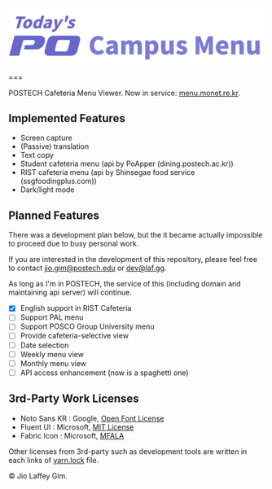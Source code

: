 <img src="./resources/header.svg" />

===

POSTECH Cafeteria Menu Viewer. Now in service: [menu.monet.re.kr](https://menu.monet.re.kr/).

Implemented Features
--------------------

- Screen capture
- (Passive) translation
- Text copy
- Student cafeteria menu (api by PoApper (dining.postech.ac.kr))
- RIST cafeteria menu (api by Shinsegae food service (ssgfoodingplus.com))
- Dark/light mode

Planned Features
----------------

There was a development plan below, but the it became actually impossible to proceed due to busy personal work.

If you are interested in the development of this repository, please feel free to contact jio.gim@postech.edu or dev@laf.gg.

As long as I'm in POSTECH, the service of this (including domain and maintaining api server) will continue.

- [x] English support in RIST Cafeteria
- [ ] Support PAL menu
- [ ] Support POSCO Group University menu
- [ ] Provide cafeteria-selective view
- [ ] Date selection
- [ ] Weekly menu view
- [ ] Monthly menu view
- [ ] API access enhancement (now is a spaghetti one)

3rd-Party Work Licenses
-----------------------

- Noto Sans KR : Google, [Open Font License](http://scripts.sil.org/cms/scripts/page.php?site_id=nrsi&id=OFL_web)
- Fluent UI : Microsoft, [MIT License](https://github.com/microsoft/fluentui/blob/master/LICENSE)
- Fabric Icon : Microsoft, [MFALA](https://aka.ms/fluentui-assets-license)

Other licenses from 3rd-party such as development tools are written in each links of [yarn.lock](./yarn.lock) file.

&copy; Jio Laffey Gim.
